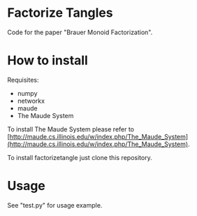 # Factorize Tangles
Code for the paper "Brauer Monoid Factorization".

# How to install
Requisites:
- numpy
- networkx
- maude
- The Maude System

To install The Maude System please refer to [http://maude.cs.illinois.edu/w/index.php/The_Maude_System](http://maude.cs.illinois.edu/w/index.php/The_Maude_System).

To install factorizetangle just clone this repository.

# Usage
See "test.py" for usage example.
